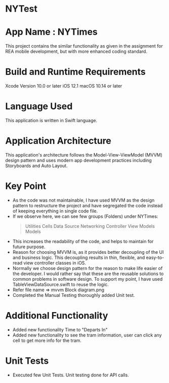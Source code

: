 # NYTest
#  App Name : NYTimes

This project contains the similar functionality as given in the assignment for REA mobile development, but with more enhanced coding standard.

# Build and Runtime Requirements
Xcode Version 10.0 or later
iOS 12.1
macOS 10.14 or later

# Language Used
This application is written in Swift language.

# Application Architecture
This application's architecture follows the Model-View-ViewModel (MVVM) design pattern and uses modern app development practices including Storyboards and Auto Layout.

# Key Point
- As the code was not maintainable, I have used MVVM as the design pattern to restructure the project and have segregated the code instead of keeping everything in single code file.
- If we observe here, we can see few groups (Folders) under NYTimes:
    > Utilities
    > Cells
    > Data Source
    > Networking
    > Controller
    > View Models
    > Models
- This increases the readability of the code, and helps to maintain for future purpose.
- Reason for choosing MVVM is, as it provides better decoupling of the UI and business logic. This decoupling results in thin, flexible, and easy-to-read view controller classes in iOS.
- Normally we choose design pattern for the reason to make life easier of the developer. I would rather say that these are the reusable solutions to common problems in software design. To support my point, I have used TableViewDataSource.swift to reuse the logic.
- Refer file name => mvvm Block diagram.png
- Completed the Manual Testing thoroughly added Unit test.

# Additional Functionality
- Added new functionality Time to "Departs In"
- Added new functionality to see the tram information, user can click any cell to get more info for the tram.

# Unit Tests
- Executed few Unit Tests. Unit testing done for API calls.
